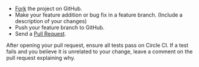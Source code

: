 * [Fork](https://help.github.com/articles/fork-a-repo) the project on GitHub.
* Make your feature addition or bug fix in a feature branch. (Include a description of your changes)
* Push your feature branch to GitHub.
* Send a [Pull Request](https://help.github.com/articles/using-pull-requests).

After opening your pull request, ensure all tests pass on Circle CI. If a test fails and you believe it is unrelated to your change, leave a comment on the pull request explaining why.
